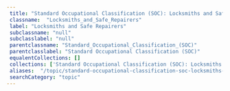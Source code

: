 ```yaml
--- 
 title: "Standard Occupational Classification (SOC): Locksmiths and Safe Repairers" 
 classname:  "Locksmiths_and_Safe_Repairers" 
 label: "Locksmiths and Safe Repairers" 
 subclassname: "null" 
 subclasslabel: "null" 
 parentclassname: "Standard_Occupational_Classification_(SOC)" 
 parentclasslabel: "Standard Occupational Classification (SOC)" 
 equalentCollections: [] 
 collections: ['Standard Occupational Classification (SOC): Locksmiths and Safe Repairers']
 aliases:  "/topic/standard-occupational-classification-soc-locksmiths-and-safe-repairers"  
 searchCategory: "topic" 
---
```

